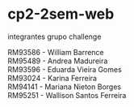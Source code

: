# cp2-2sem-web

integrantes grupo challenge

RM93586 - William Barrence<br/>
RM95489 - Andrea Madureira<br/>
RM93596 - Eduarda Vieira Gomes<br/>
RM93024 - Karina Ferreira<br/>
RM94141 - Mariana Nieton Borges<br/>
RM95251 - Wallison Santos Ferreira<br/>
